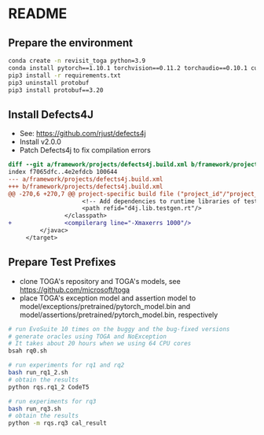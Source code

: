 # README

## Prepare the environment
```bash
conda create -n revisit_toga python=3.9
conda install pytorch==1.10.1 torchvision==0.11.2 torchaudio==0.10.1 cudatoolkit=11.3 -c pytorch -c conda-forge
pip3 install -r requirements.txt
pip3 uninstall protobuf
pip3 install protobuf==3.20
```

## Install Defects4J
- See: https://github.com/rjust/defects4j
- Install v2.0.0
- Patch Defects4j to fix compilation errors

```diff
diff --git a/framework/projects/defects4j.build.xml b/framework/projects/defects4j.build.xml
index f7065dfc..4e2efdcb 100644
--- a/framework/projects/defects4j.build.xml
+++ b/framework/projects/defects4j.build.xml
@@ -270,6 +270,7 @@ project-specific build file ("project_id"/"project_id".build.xml) for the
                     <!-- Add dependencies to runtime libraries of test generation tools -->
                     <path refid="d4j.lib.testgen.rt"/>
                </classpath>
+               <compilerarg line="-Xmaxerrs 1000"/>
         </javac>
     </target>
```

## Prepare Test Prefixes
- clone TOGA's repository and TOGA's models, see https://github.com/microsoft/toga
- place TOGA's exception model and assertion model to model/exceptions/pretrained/pytorch_model.bin and model/assertions/pretrained/pytorch_model.bin, respectively

```bash
# run EvoSuite 10 times on the buggy and the bug-fixed versions
# generate oracles using TOGA and NoException
# It takes about 20 hours when we using 64 CPU cores
bsah rq0.sh

# run experiments for rq1 and rq2 
bash run_rq1_2.sh
# obtain the results
python rqs.rq1_2 CodeT5

# run experiments for rq3
bash run_rq3.sh
# obtain the results
python -m rqs.rq3 cal_result
```